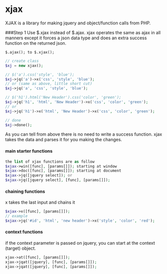 xjax
====

XJAX is a library for making jquery and object/function calls from PHP.

###Step 1
Use $.xjax instead of $.ajax. xjax operates the same as ajax in all manners except it forces a json data type and does an extra success function on the returned json.

```javscript
$.ajax(); to $.xjax();
```

```php
// create class
$xj = new xjax();

// $('a').css('style', 'blue');
$xj->jq('a')->x('css', 'style', 'blue');
// or (same as above, little short cut)
$xj->jq('a', 'css', 'style', 'blue');

// $('h1').html('New Header').css('color', 'green');
$xj->jq('h1', 'html', 'New Header')->x('css', 'color', 'green');
// or
$xj->jq('h1')->x('html', 'New Header')->x('css', 'color', 'green');

// done
$xj->done();
```
As you can tell from above there is no need to write a success function. xjax takes the data and parses it for you making the changes.

#### main starter functions
```php
the list of xjax functions are as follow
$xjax->win([func], [params[]]); starting at window
$xjax->doc([func], [params[]]); starting at document
$xjax->jq([jquery select]); or
$xjax->jq([jquery select], [func], [params[]]); 
```

#### chaining functions 
x takes the last input and chains it
```php
$xjax->x([func], [params[]]);
// example
$xjax->jq('#id', 'html', 'new header')->x('style', 'color', 'red');
```

#### context functions
if the context parameter is passed on jquery, you can start at the context (target) object.
```php
xjax->at([func], [params[]]);
xjax->jqat([jquery], [func], [params[]]);
xjax->jqat([jquery], [func], [params[]]);
```


